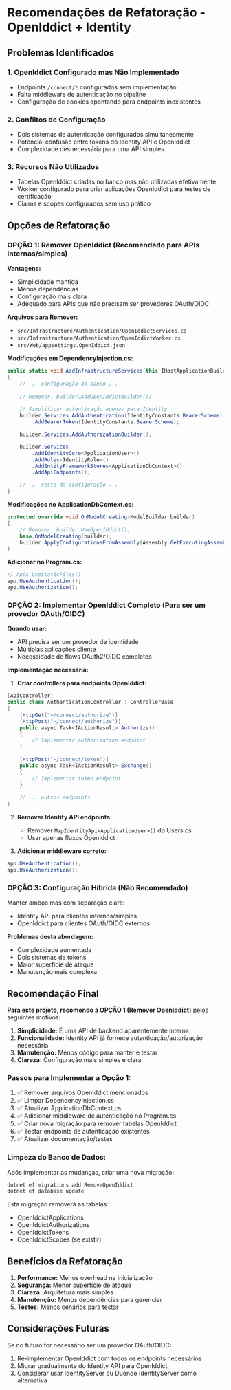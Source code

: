 # Recomendações de Refatoração - OpenIddict + Identity

## Problemas Identificados

### 1. **OpenIddict Configurado mas Não Implementado**
- Endpoints `/connect/*` configurados sem implementação
- Falta middleware de autenticação no pipeline
- Configuração de cookies apontando para endpoints inexistentes

### 2. **Conflitos de Configuração**
- Dois sistemas de autenticação configurados simultaneamente
- Potencial confusão entre tokens do Identity API e OpenIddict
- Complexidade desnecessária para uma API simples

### 3. **Recursos Não Utilizados**
- Tabelas OpenIddict criadas no banco mas não utilizadas efetivamente
- Worker configurado para criar aplicações OpenIddict para testes de certificação
- Claims e scopes configurados sem uso prático

## Opções de Refatoração

### OPÇÃO 1: Remover OpenIddict (Recomendado para APIs internas/simples)

**Vantagens:**
- Simplicidade mantida
- Menos dependências
- Configuração mais clara
- Adequado para APIs que não precisam ser provedores OAuth/OIDC

**Arquivos para Remover:**
- `src/Infrastructure/Authentication/OpenIddictServices.cs`
- `src/Infrastructure/Authentication/OpenIddictWorker.cs`
- `src/Web/appsettings.OpenIddict.json`

**Modificações em DependencyInjection.cs:**
```csharp
public static void AddInfrastructureServices(this IHostApplicationBuilder builder)
{
    // ... configuração do banco ...
    
    // Remover: builder.AddOpenIddictBuilder();
    
    // Simplificar autenticação apenas para Identity
    builder.Services.AddAuthentication(IdentityConstants.BearerScheme)
        .AddBearerToken(IdentityConstants.BearerScheme);

    builder.Services.AddAuthorizationBuilder();

    builder.Services
        .AddIdentityCore<ApplicationUser>()
        .AddRoles<IdentityRole>()
        .AddEntityFrameworkStores<ApplicationDbContext>()
        .AddApiEndpoints();

    // ... resto da configuração ...
}
```

**Modificações no ApplicationDbContext.cs:**
```csharp
protected override void OnModelCreating(ModelBuilder builder)
{
    // Remover: builder.UseOpenIddict();
    base.OnModelCreating(builder);
    builder.ApplyConfigurationsFromAssembly(Assembly.GetExecutingAssembly());
}
```

**Adicionar no Program.cs:**
```csharp
// Após UseStaticFiles()
app.UseAuthentication();
app.UseAuthorization();
```

### OPÇÃO 2: Implementar OpenIddict Completo (Para ser um provedor OAuth/OIDC)

**Quando usar:**
- API precisa ser um provedor de identidade
- Múltiplas aplicações cliente
- Necessidade de flows OAuth2/OIDC completos

**Implementação necessária:**
1. **Criar controllers para endpoints OpenIddict:**

```csharp
[ApiController]
public class AuthenticationController : ControllerBase
{
    [HttpGet("~/connect/authorize")]
    [HttpPost("~/connect/authorize")]
    public async Task<IActionResult> Authorize()
    {
        // Implementar authorization endpoint
    }

    [HttpPost("~/connect/token")]
    public async Task<IActionResult> Exchange()
    {
        // Implementar token endpoint
    }
    
    // ... outros endpoints
}
```

2. **Remover Identity API endpoints:**
   - Remover `MapIdentityApi<ApplicationUser>()` do Users.cs
   - Usar apenas fluxos OpenIddict

3. **Adicionar middleware correto:**
```csharp
app.UseAuthentication();
app.UseAuthorization();
```

### OPÇÃO 3: Configuração Híbrida (Não Recomendado)

Manter ambos mas com separação clara:
- Identity API para clientes internos/simples
- OpenIddict para clientes OAuth/OIDC externos

**Problemas desta abordagem:**
- Complexidade aumentada
- Dois sistemas de tokens
- Maior superfície de ataque
- Manutenção mais complexa

## Recomendação Final

**Para este projeto, recomendo a OPÇÃO 1 (Remover OpenIddict)** pelos seguintes motivos:

1. **Simplicidade:** É uma API de backend aparentemente interna
2. **Funcionalidade:** Identity API já fornece autenticação/autorização necessária
3. **Manutenção:** Menos código para manter e testar
4. **Clareza:** Configuração mais simples e clara

### Passos para Implementar a Opção 1:

1. ✅ Remover arquivos OpenIddict mencionados
2. ✅ Limpar DependencyInjection.cs
3. ✅ Atualizar ApplicationDbContext.cs
4. ✅ Adicionar middleware de autenticação no Program.cs
5. ✅ Criar nova migração para remover tabelas OpenIddict
6. ✅ Testar endpoints de autenticação existentes
7. ✅ Atualizar documentação/testes

### Limpeza do Banco de Dados:

Após implementar as mudanças, criar uma nova migração:
```bash
dotnet ef migrations add RemoveOpenIddict
dotnet ef database update
```

Esta migração removerá as tabelas:
- OpenIddictApplications
- OpenIddictAuthorizations
- OpenIddictTokens
- OpenIddictScopes (se existir)

## Benefícios da Refatoração

1. **Performance:** Menos overhead na inicialização
2. **Segurança:** Menor superfície de ataque
3. **Clareza:** Arquitetura mais simples
4. **Manutenção:** Menos dependências para gerenciar
5. **Testes:** Menos cenários para testar

## Considerações Futuras

Se no futuro for necessário ser um provedor OAuth/OIDC:
1. Re-implementar OpenIddict com todos os endpoints necessários
2. Migrar gradualmente do Identity API para OpenIddict
3. Considerar usar IdentityServer ou Duende IdentityServer como alternativa
